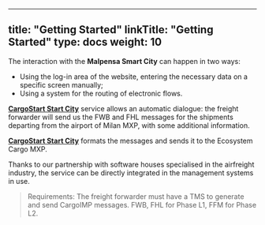 
---
title: "Getting Started"
linkTitle: "Getting Started"
type: docs
weight: 10
---

The interaction with the **Malpensa Smart City** can happen in two ways:

-   Using the log-in area of the website, entering the necessary data on a specific screen manually;
-   Using a system for the routing of electronic flows.

**[CargoStart Start City](https://www.cargostart.net/solution/start-city/)** service allows an automatic dialogue: the freight forwarder will send us the FWB and FHL messages for the shipments departing from the airport of Milan MXP, with some additional information.

**[CargoStart Start City](https://www.cargostart.net/solution/start-city/)** formats the messages and sends it to the Ecosystem Cargo MXP.

Thanks to our partnership with software houses specialised in the airfreight industry, the service can be directly integrated in the management systems in use.

> Requirements: The freight forwarder must have a TMS to generate and send CargoIMP messages. FWB, FHL for Phase L1, FFM for Phase L2.